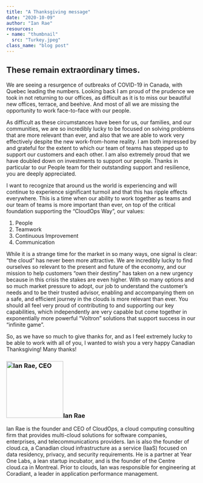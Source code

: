 ```yaml
---
title: "A Thanksgiving message"
date: "2020-10-09"
author: "Ian Rae"
resources:
- name: "thumbnail"
  src: "Turkey.jpeg"
class_name: "blog post"
---
```


<h2>These remain extraordinary times.</h2>

<p>We are seeing a resurgence of outbreaks of COVID-19 in Canada, with Quebec leading the numbers. Looking back I am proud of the prudence we took in not returning to our offices, as difficult as it is to miss our beautiful new offices, terrace, and beehive. And most of all we are missing the opportunity to work face-to-face with our people.</p>

<p>As difficult as these circumstances have been for us, our families, and our communities, we are so incredibly lucky to be focused on solving problems that are more relevant than ever, and also that we are able to work very effectively despite the new work-from-home reality. I am both impressed by and grateful for the extent to which our team of teams has stepped up to support our customers and each other. I am also extremely proud that we have doubled down on investments to support our people. Thanks in particular to our People team for their outstanding support and resilience, you are deeply appreciated.</p>

<p>I want to recognize that around us the world is experiencing and will continue to experience significant turmoil and that this has ripple effects everywhere. This is a time when our ability to work together as teams and our team of teams is more important than ever, on top of the critical foundation supporting the “CloudOps Way”, our values:</p>

<ol>
  <li>People</li>
  <li>Teamwork</li>
  <li>Continuous Improvement</li>
  <li>Communication</li>
</ol>

<p>While it is a strange time for the market in so many ways, one signal is clear: “the cloud” has never been more attractive. We are incredibly lucky to find ourselves so relevant to the present and future of the economy, and our mission to help customers “own their destiny” has taken on a new urgency because in this crisis the stakes are even higher. With so many options and so much market pressure to adopt, our job to understand the customer’s needs and to be their trusted advisor, enabling and accompanying them on a safe, and efficient journey in the clouds is more relevant than ever. You should all feel very proud of contributing to and supporting our key capabilities, which independently are very capable but come together in exponentially more powerful “Voltron” solutions that support success in our “infinite game”.</p>

<p>So, as we have so much to give thanks for, and as I feel extremely lucky to be able to work with all of you, I wanted to wish you a very happy Canadian Thanksgiving! Many thanks!</p>

<h3><img class="alignleft" title="Ian Rae" src="/images/blog/post/irae_150x150.jpeg" alt="Ian Rae, CEO" width="150">Ian Rae</h3><p>Ian Rae is the founder and CEO of CloudOps, a cloud computing consulting firm that provides multi-cloud solutions for software companies, enterprises, and telecommunications providers. Ian is also the founder of cloud.ca, a Canadian cloud infrastructure as a service (IaaS) focused on data residency, privacy, and security requirements. He is a partner at Year One Labs, a lean startup incubator, and is the founder of the Centre cloud.ca in Montreal. Prior to clouds, Ian was responsible for engineering at Coradiant, a leader in application performance management.</p>
